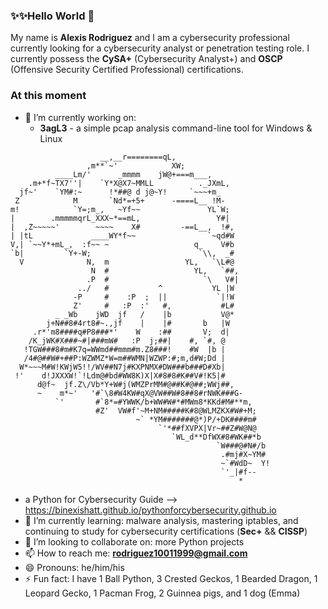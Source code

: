 ### ✨✨Hello World 👋

My name is **Alexis Rodriguez** and I am a cybersecurity professional currently looking for a cybersecurity analyst or penetration testing role. I currently possess the **CySA+** (Cybersecurity Analyst+) and **OSCP** (Offensive Security Certified Professional) certifications.

### At this moment
- 🔭 I’m currently working on:
  - **3agL3** - a simple pcap analysis command-line tool for Windows & Linux
```
                    __,__r========qL,
                 ,m**`~'            XW;
          ____Lm/'      _mmmm    jW@+===m___,
    .m+*f~TX7''|    `Y*X@X7~MMLL          ._JXmL,
  jf~'    `YM#:~      !*##@ d j@~Y!     `~~~+m_
 Z            M       `Nd*=+5+      -====L__ !M-
m!            `Y=;m_,   ~Yf~~               YL`W;
|        .mmmmmqrL_XXX~*==mL,                 Y#|
|  ,Z~~~~~'        ~~~~    X#         -==L__,  !#,
| |tL             ____WY*f~~                `~qd#W
V,| `~~Y*+mL_,  :f~~ ~                   q_    V#b
`b|         `Y+-W;                        `\\,  _#
  V              N,  m                 YL,   `\L#@
                  N  #                   YL,   `##,
                 .P  #                     `\   V#|
               ../   #           ^           YL |W
              -P     #    :P  ;  ||           `|!W
              Z'     #   :P  :'   #,           #L#
          _ _Wb    jWD  jf   /    |b           V@*
        j+N##8#4rt8#~.,jf    |    |#       b   |W
     .r*'m8####q#P8###*'    W    :##       V;  d|
    /K_jWK#X###~#|###mW#   :P  j;##|    #, `#, @
   !TGW###8#m#K7q=WWmd##mmm#m.Z8###!    #W  |b |
   /4#@##W#+##P:WZWMZ*W=m##WMN|WZWP:#;m,d#W;Dd |
  W*~~~M#W!KWjW5!!/WV##N7j#KXPNMX#DW###b###D#Xb|
 !'    d!JXXXW!`!Ldm@#bd#WW8K)X|X#8#8#K##V#!K5|#
      d@f~  jf.Z\/Vb*Y+W#j(WMZPrMM#@##K#@##;WWj##,
      ~    m*~'   '#`\8#W4KW#qX@VW##W#8##8#rNWK###G-
          `'       #`8*=#YWWK/b+WW#W#*#MWm8*KKd#M#**m,
                   #Z'  VW#f'~M+NM#####K#8@WLMZKX#W#+M;
                            ~` *YM#######@*)P/+DK####m#
                                 `'*##fXVPX|Vr~##Z#W@N@
                                    `WL_d**DfWX#8#WK##*b
                                              `W###@#N#/b
                                               .#mj#X~YM#
                                               ~`#WdD~  Y!
                                               `'_|#f--
                                                   *
```
  - a Python for Cybersecurity Guide --> https://binexishatt.github.io/pythonforcybersecurity.github.io
- 🌱 I’m currently learning: malware analysis, mastering iptables, and continuing to study for cybersecurity certifications (**Sec+** && **CISSP**)
- 👯 I’m looking to collaborate on: more Python projects
- 📫 How to reach me: **rodriguez10011999@gmail.com**
- 😄 Pronouns: he/him/his
- ⚡ Fun fact: I have 1 Ball Python, 3 Crested Geckos, 1 Bearded Dragon, 1 Leopard Gecko, 1 Pacman Frog, 2 Guinnea pigs, and 1 dog (Emma)
